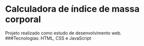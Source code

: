 # Calculadora de índice de massa corporal

Projeto realizado como estudo de desenvolvimento web.  
###Tecnologias: HTML, CSS e JavaScript
